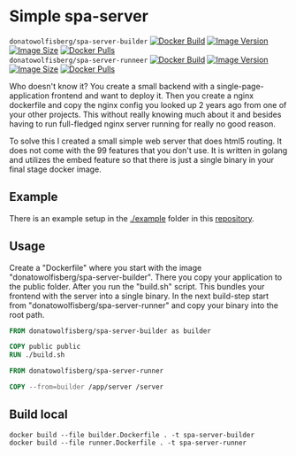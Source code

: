 # Simple spa-server

```donatowolfisberg/spa-server-builder```
[![Docker Build](https://img.shields.io/docker/cloud/build/donatowolfisberg/spa-server-builder)](https://hub.docker.com/r/donatowolfisberg/spa-server-builder)
[![Image Version](https://img.shields.io/docker/v/donatowolfisberg/spa-server-builder?sort=semver)](https://hub.docker.com/r/donatowolfisberg/spa-server-builder)
[![Image Size](https://img.shields.io/docker/image-size/donatowolfisberg/spa-server-builder?sort=date)](https://hub.docker.com/r/donatowolfisberg/spa-server-builder)
[![Docker Pulls](https://img.shields.io/docker/pulls/donatowolfisberg/spa-server-builder)](https://hub.docker.com/r/donatowolfisberg/spa-server-builder)  
```donatowolfisberg/spa-server-runneer```
[![Docker Build](https://img.shields.io/docker/cloud/build/donatowolfisberg/spa-server-runner)](https://hub.docker.com/r/donatowolfisberg/spa-server-runner)
[![Image Version](https://img.shields.io/docker/v/donatowolfisberg/spa-server-runner?sort=semver)](https://hub.docker.com/r/donatowolfisberg/spa-server-runner)
[![Image Size](https://img.shields.io/docker/image-size/donatowolfisberg/spa-server-runner?sort=date)](https://hub.docker.com/r/donatowolfisberg/spa-server-runner)
[![Docker Pulls](https://img.shields.io/docker/pulls/donatowolfisberg/spa-server-runner)](https://hub.docker.com/r/donatowolfisberg/spa-server-runner)

Who doesn't know it? You create a small backend with a single-page-application frontend and want to deploy it. Then you
create a nginx dockerfile and copy the nginx config you looked up 2 years ago from one of your other projects. This
without really knowing much about it and besides having to run full-fledged nginx server running for really no good
reason.

To solve this I created a small simple web server that does html5 routing. It does not come with the 99 features that
you don't use. It is written in golang and utilizes the embed feature so that there is just a single binary in your
final stage docker image.

## Example

There is an example setup in the [./example](https://github.com/SirCremefresh/spa-server/example) folder in
this [repository](https://github.com/SirCremefresh/spa-server).

## Usage

Create a "Dockerfile" where you start with the image "donatowolfisberg/spa-server-builder". There you copy your
application to the public folder. After you run the "build.sh" script. This bundles your frontend with the server into a
single binary. In the next build-step start from "donatowolfisberg/spa-server-runner" and copy your binary into the root
path.

```dockerfile
FROM donatowolfisberg/spa-server-builder as builder

COPY public public
RUN ./build.sh

FROM donatowolfisberg/spa-server-runner

COPY --from=builder /app/server /server

```

## Build local

```shell
docker build --file builder.Dockerfile . -t spa-server-builder 
docker build --file runner.Dockerfile . -t spa-server-runner   
```
